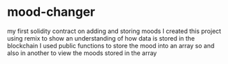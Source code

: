 # mood-changer
my first solidity contract on adding and storing moods
I created this project using remix to show an understanding of how data is stored in the blockchain
I used public functions to store the mood into an array so and also in another to view the moods stored in the array
